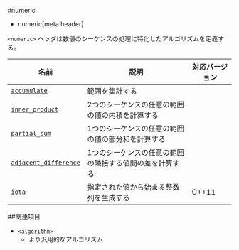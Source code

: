 #numeric
* numeric[meta header]

`<numeric>` ヘッダは数値のシーケンスの処理に特化したアルゴリズムを定義する。


| 名前 | 説明 | 対応バージョン |
|-----------------------------------------------|------------------------------------------------|-------|
| [`accumulate`](numeric/accumulate.md)       | 範囲を集計する | |
| [`inner_product`](numeric/inner_product.md) | 2つのシーケンスの任意の範囲の値の内積を計算する | |
| [`partial_sum`](numeric/partial_sum.md)     | 1つのシーケンスの任意の範囲の値の部分和を計算する  | |
| [`adjacent_difference`](numeric/adjacent_difference.md) | 1つのシーケンスの任意の範囲の隣接する値間の差を計算する | |
| [`iota`](numeric/iota.md)                   | 指定された値から始まる整数列を生成する | C++11 |


##関連項目
- [`<algorithm>`](/reference/algorithm.md)
    - より汎用的なアルゴリズム

